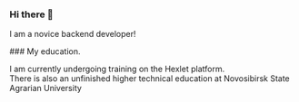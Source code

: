 ### Hi there 👋
<p> I am a novice backend developer!</p>
### My education.
<p>I am currently undergoing training on the Hexlet platform.
<br>There is also an unfinished higher technical education at Novosibirsk State Agrarian University</p>


<!--
**LotBag/LotBag** is a ✨ _special_ ✨ repository because its `README.md` (this file) appears on your GitHub profile.

Here are some ideas to get you started:

- 🔭 I’m currently working on ...
- 🌱 I’m currently learning ...
- 👯 I’m looking to collaborate on ...
- 🤔 I’m looking for help with ...
- 💬 Ask me about ...
- 📫 How to reach me: ...
- 😄 Pronouns: ...
- ⚡ Fun fact: ...
-->
